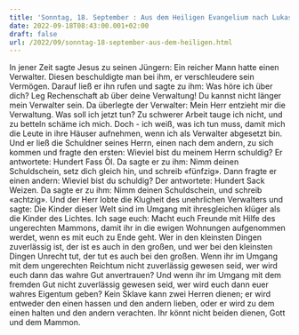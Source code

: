 ```yaml
---
title: 'Sonntag, 18. September : Aus dem Heiligen Evangelium nach Lukas - Lk 16,1-13.'
date: 2022-09-18T08:43:00.001+02:00
draft: false
url: /2022/09/sonntag-18-september-aus-dem-heiligen.html
---
```


In jener Zeit sagte Jesus zu seinen Jüngern: Ein reicher Mann hatte einen Verwalter. Diesen beschuldigte man bei ihm, er verschleudere sein Vermögen. Darauf ließ er ihn rufen und sagte zu ihm: Was höre ich über dich? Leg Rechenschaft ab über deine Verwaltung! Du kannst nicht länger mein Verwalter sein. Da überlegte der Verwalter: Mein Herr entzieht mir die Verwaltung. Was soll ich jetzt tun? Zu schwerer Arbeit tauge ich nicht, und zu betteln schäme ich mich. Doch - ich weiß, was ich tun muss, damit mich die Leute in ihre Häuser aufnehmen, wenn ich als Verwalter abgesetzt bin. Und er ließ die Schuldner seines Herrn, einen nach dem andern, zu sich kommen und fragte den ersten: Wieviel bist du meinem Herrn schuldig? Er antwortete: Hundert Fass Öl. Da sagte er zu ihm: Nimm deinen Schuldschein, setz dich gleich hin, und schreib «fünfzig». Dann fragte er einen andern: Wieviel bist du schuldig? Der antwortete: Hundert Sack Weizen. Da sagte er zu ihm: Nimm deinen Schuldschein, und schreib «achtzig». Und der Herr lobte die Klugheit des unehrlichen Verwalters und sagte: Die Kinder dieser Welt sind im Umgang mit ihresgleichen klüger als die Kinder des Lichtes. Ich sage euch: Macht euch Freunde mit Hilfe des ungerechten Mammons, damit ihr in die ewigen Wohnungen aufgenommen werdet, wenn es mit euch zu Ende geht. Wer in den kleinsten Dingen zuverlässig ist, der ist es auch in den großen, und wer bei den kleinsten Dingen Unrecht tut, der tut es auch bei den großen. Wenn ihr im Umgang mit dem ungerechten Reichtum nicht zuverlässig gewesen seid, wer wird euch dann das wahre Gut anvertrauen? Und wenn ihr im Umgang mit dem fremden Gut nicht zuverlässig gewesen seid, wer wird euch dann euer wahres Eigentum geben? Kein Sklave kann zwei Herren dienen; er wird entweder den einen hassen und den andern lieben, oder er wird zu dem einen halten und den andern verachten. Ihr könnt nicht beiden dienen, Gott und dem Mammon.